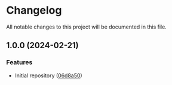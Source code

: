 # Changelog

All notable changes to this project will be documented in this file.

## 1.0.0 (2024-02-21)


### Features

* Initial repository ([06d8a50](https://github.com/terraform-nexus-modules/terraform-nexus-repository/commit/06d8a50afba6901a71d0bdda218ca0fdba475d05))
